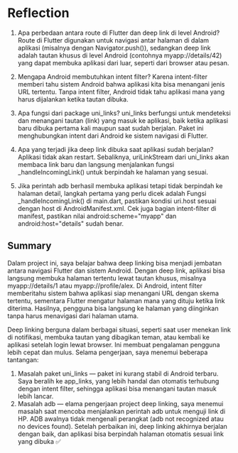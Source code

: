 # Reflection
1. Apa perbedaan antara route di Flutter dan deep link di level Android?
Route di Flutter digunakan untuk navigasi antar halaman di dalam aplikasi (misalnya dengan Navigator.push()), sedangkan deep link adalah tautan khusus di level Android (contohnya myapp://details/42) yang dapat membuka aplikasi dari luar, seperti dari browser atau pesan.

2. Mengapa Android membutuhkan intent filter?
Karena intent-filter memberi tahu sistem Android bahwa aplikasi kita bisa menangani jenis URL tertentu. Tanpa intent filter, Android tidak tahu aplikasi mana yang harus dijalankan ketika tautan dibuka.

3. Apa fungsi dari package uni_links?
uni_links berfungsi untuk mendeteksi dan menangani tautan (link) yang masuk ke aplikasi, baik ketika aplikasi baru dibuka pertama kali maupun saat sudah berjalan. Paket ini menghubungkan intent dari Android ke sistem navigasi di Flutter.

4. Apa yang terjadi jika deep link dibuka saat aplikasi sudah berjalan?
Aplikasi tidak akan restart. Sebaliknya, uriLinkStream dari uni_links akan membaca link baru dan langsung menjalankan fungsi _handleIncomingLink() untuk berpindah ke halaman yang sesuai.

5. Jika perintah adb berhasil membuka aplikasi tetapi tidak berpindah ke halaman detail, langkah pertama yang perlu dicek adalah
Fungsi _handleIncomingLink() di main.dart, pastikan kondisi uri.host sesuai dengan host di AndroidManifest.xml.
Cek juga bagian intent-filter di manifest, pastikan nilai android:scheme="myapp" dan android:host="details" sudah benar.

## Summary
Dalam project ini, saya belajar bahwa deep linking bisa menjadi jembatan antara navigasi Flutter dan sistem Android. Dengan deep link, aplikasi bisa langsung membuka halaman tertentu lewat tautan khusus, misalnya myapp://details/1 atau myapp://profile/alex. Di Android, intent filter memberitahu sistem bahwa aplikasi siap menangani URL dengan skema tertentu, sementara Flutter mengatur halaman mana yang dituju ketika link diterima. Hasilnya, pengguna bisa langsung ke halaman yang diinginkan tanpa harus menavigasi dari halaman utama.

Deep linking berguna dalam berbagai situasi, seperti saat user menekan link di notifikasi, membuka tautan yang dibagikan teman, atau kembali ke aplikasi setelah login lewat browser. Ini membuat pengalaman pengguna lebih cepat dan mulus. Selama pengerjaan, saya menemui beberapa tantangan:
  1. Masalah paket uni_links — paket ini kurang stabil di Android terbaru. Saya beralih ke app_links, yang lebih handal dan otomatis terhubung dengan intent filter, sehingga aplikasi bisa menangani tautan masuk lebih        lancar.
  2. Masalah adb — elama pengerjaan project deep linking, saya menemui masalah saat mencoba menjalankan perintah adb untuk menguji link di HP. ADB awalnya tidak mengenali perangkat (adb not recognized atau no devices        found).
Setelah perbaikan ini, deep linking akhirnya berjalan dengan baik, dan aplikasi bisa berpindah halaman otomatis sesuai link yang dibuka ✅
